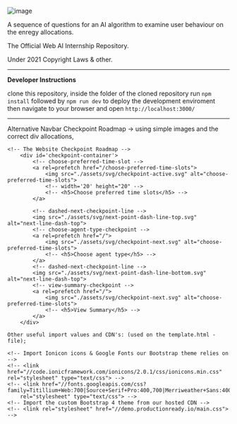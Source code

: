 ![image](https://user-images.githubusercontent.com/20924663/108747275-2afef300-7535-11eb-965b-3e24f7cf9c27.png)

A sequence of questions for an AI algorithm to examine user behaviour on the enregy allocations.

The Official Web AI Internship Repository.

Under 2021 Copyright Laws & other.

---

**Developer Instructions**

clone this repository,
inside the folder of the cloned repository run ```npm install```
followed by ```npm run dev``` to deploy the development enviroment
then navigate to your browser and open ```http://localhost:3000/```

---

Alternative Navbar Checkpoint Roadmap -> using simple images and the correct div allocations,

```
<!-- The Website Checkpoint Roadmap -->
    <div id='checkpoint-container'>
        <!-- choose-preferred-time-slot -->
        <a rel=prefetch href="/choose-preferred-time-slots">
            <img src="./assets/svg/checkpoint-active.svg" alt="choose-preferred-time-slots">
            <!-- width='20' height="20" -->
            <!-- <h5>Choose preferred time slots</h5> -->
        </a>

        <!-- dashed-next-checkpoint-line -->
        <img src="./assets/svg/next-point-dash-line-top.svg" alt="next-line-dash-top">
        <!-- choose-agent-type-checkpoint -->
        <a rel=prefetch href="/">
            <img src="./assets/svg/checkpoint-next.svg" alt="choose-preferred-time-slots">
            <!-- <h5>Choose agent type</h5> -->
        </a>
        <!-- dashed-next-checkpoint-line -->
        <img src="./assets/svg/next-point-dash-line-bottom.svg" alt="next-line-dash-top">
        <!-- view-summary-checkpoint -->
        <a rel=prefetch href="/">
            <img src="./assets/svg/checkpoint-next.svg" alt="choose-preferred-time-slots">
            <!-- <h5>View Summary</h5> -->
        </a>
    </div>
```

```
Other useful import values and CDN's: (used on the template.html - file);

<!-- Import Ionicon icons & Google Fonts our Bootstrap theme relies on -->
<!-- <link href="//code.ionicframework.com/ionicons/2.0.1/css/ionicons.min.css" rel="stylesheet" type="text/css"> -->
<!-- <link href="//fonts.googleapis.com/css?family=Titillium+Web:700|Source+Serif+Pro:400,700|Merriweather+Sans:400,700|Source+Sans+Pro:400,300,600,700,300italic,400italic,600italic,700italic"
    rel="stylesheet" type="text/css"> -->
<!-- Import the custom Bootstrap 4 theme from our hosted CDN -->
<!-- <link rel="stylesheet" href="//demo.productionready.io/main.css"> -->
```
